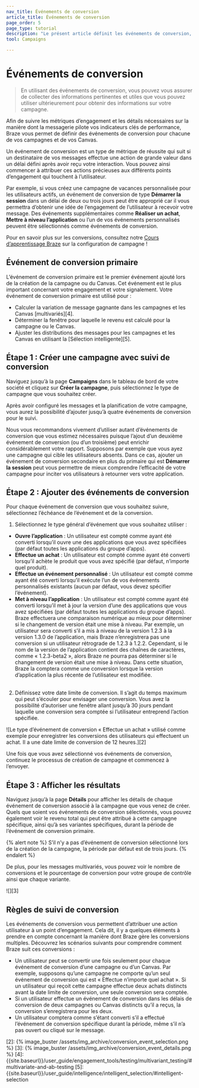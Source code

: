 ```yaml
---
nav_title: Événements de conversion
article_title: Événements de conversion
page_order: 5
page_type: tutorial
description: "Le présent article définit les événements de conversion, comment les utiliser et définir vos métriques de réussite au sein de Braze et comment utiliser ces outils pour voir le niveau d’engagement de vos utilisateurs."
tool: Campaigns

---
```

# Événements de conversion

> En utilisant des événements de conversion, vous pouvez vous assurer de collecter des informations pertinentes et utiles que vous pouvez utiliser ultérieurement pour obtenir des informations sur votre campagne. 

Afin de suivre les métriques d’engagement et les détails nécessaires sur la manière dont la messagerie pilote vos indicateurs clés de performance, Braze vous permet de définir des événements de conversion pour chacune de vos campagnes et de vos Canvas.

Un événement de conversion est un type de métrique de réussite qui suit si un destinataire de vos messages effectue une action de grande valeur dans un délai défini après avoir reçu votre interaction. Vous pouvez ainsi commencer à attribuer ces actions précieuses aux différents points d’engagement qui touchent à l’utilisateur. 

Par exemple, si vous créez une campagne de vacances personnalisée pour les utilisateurs actifs, un événement de conversion de type **Démarrer la session** dans un délai de deux ou trois jours peut être approprié car il vous permettra d’obtenir une idée de l’engagement de l’utilisateur à recevoir votre message. Des événements supplémentaires comme **Réaliser un achat**, **Mettre à niveau l’application** ou l’un de vos événements personnalisés peuvent être sélectionnés comme événements de conversion.

Pour en savoir plus sur les conversions, consultez notre [Cours d’apprentissage Braze](https://learning.braze.com/campaign-setup-delivery-targeting-conversions) sur la configuration de campagne !

## Événement de conversion primaire

L’événement de conversion primaire est le premier événement ajouté lors de la création de la campagne ou du Canvas. Cet événement est le plus important concernant votre engagement et votre signalement. Votre événement de conversion primaire est utilisé pour :

- Calculer la variation de message gagnante dans les campagnes et les Canvas [multivariés][4].
- Déterminer la fenêtre pour laquelle le revenu est calculé pour la campagne ou le Canvas.
- Ajuster les distributions des messages pour les campagnes et les Canvas en utilisant la [Sélection intelligente][5].

## Étape 1 : Créer une campagne avec suivi de conversion

Naviguez jusqu’à la page **Campaigns** dans le tableau de bord de votre société et cliquez sur **Créer la campagne**, puis sélectionnez le type de campagne que vous souhaitez créer.

Après avoir configuré les messages et la planification de votre campagne, vous aurez la possibilité d’ajouter jusqu’à quatre événements de conversion pour le suivi. 

Nous vous recommandons vivement d’utiliser autant d’événements de conversion que vous estimez nécessaires puisque l’ajout d’un deuxième événement de conversion (ou d’un troisième) peut enrichir considérablement votre rapport. Supposons par exemple que vous ayez une campagne qui cible les utilisateurs absents. Dans ce cas, ajouter un événement de conversion secondaire en plus du primaire qui est **Démarrer la session** peut vous permettre de mieux comprendre l’efficacité de votre campagne pour inciter vos utilisateurs à retourner vers votre application. 

## Étape 2 : Ajouter des événements de conversion

Pour chaque événement de conversion que vous souhaitez suivre, sélectionnez l’échéance de l’événement et de la conversion.

1. Sélectionnez le type général d’événement que vous souhaitez utiliser :
  - **Ouvre l’application** : Un utilisateur est compté comme ayant été converti lorsqu’il ouvre une des applications que vous avez spécifiées (par défaut toutes les applications du groupe d’apps).
  - **Effectue un achat** : Un utilisateur est compté comme ayant été converti lorsqu’il achète le produit que vous avez spécifié (par défaut, n’importe quel produit).
  - **Effectue un événement personnalisé** : Un utilisateur est compté comme ayant été converti lorsqu’il exécute l’un de vos événements personnalisés existants (aucun par défaut, vous devez spécifier l’événement).
  - **Met à niveau l’application** : Un utilisateur est compté comme ayant été converti lorsqu’il met à jour la version d’une des applications que vous avez spécifiées (par défaut toutes les applications du groupe d’apps). Braze effectuera une comparaison numérique au mieux pour déterminer si le changement de version était une mise à niveau. Par exemple, un utilisateur sera converti s’il a mis à niveau de la version 1.2.3 à la version 1.3.0 de l’application, mais Braze n’enregistrera pas une conversion si un utilisateur rétrograde de 1.2.3 à 1.2.2. Cependant, si le nom de la version de l’application contient des chaînes de caractères, comme « 1.2.3-beta2 », alors Braze ne pourra pas déterminer si le changement de version était une mise à niveau. Dans cette situation, Braze la comptera comme une conversion lorsque la version d’application la plus récente de l’utilisateur est modifiée.<br><br>
2. Définissez votre date limite de conversion. Il s’agit du temps maximum qui peut s’écouler pour envisager une conversion. Vous avez la possibilité d’autoriser une fenêtre allant jusqu’à 30 jours pendant laquelle une conversion sera comptée si l’utilisateur entreprend l’action spécifiée.  

![Le type d’événement de conversion « Effectue un achat » utilisé comme exemple pour enregistrer les conversions des utilisateurs qui effectuent un achat. Il a une date limite de conversion de 12 heures.][2]

Une fois que vous avez sélectionné vos événements de conversion, continuez le processus de création de campagne et commencez à l’envoyer.

## Étape 3 : Afficher les résultats

Naviguez jusqu’à la page **Détails** pour afficher les détails de chaque événement de conversion associé à la campagne que vous venez de créer. Quels que soient vos événements de conversion sélectionnés, vous pouvez également voir le revenu total qui peut être attribué à cette campagne spécifique, ainsi qu’à ses variantes spécifiques, durant la période de l’événement de conversion primaire.

{% alert note %}
S’il n’y a pas d’événement de conversion sélectionné lors de la création de la campagne, la période par défaut est de trois jours. 
{% endalert %}

De plus, pour les messages multivariés, vous pouvez voir le nombre de conversions et le pourcentage de conversion pour votre groupe de contrôle ainsi que chaque variante.

![][3]

## Règles de suivi de conversion

Les événements de conversion vous permettent d’attribuer une action utilisateur à un point d’engagement. Cela dit, il y a quelques éléments à prendre en compte concernant la manière dont Braze gère les conversions multiples. Découvrez les scénarios suivants pour comprendre comment Braze suit ces conversions :

- Un utilisateur peut se convertir une fois seulement pour chaque événement de conversion d’une campagne ou d’un Canvas. Par exemple, supposons qu’une campagne ne comporte qu’un seul événement de conversion qui est « Effectue n’importe quel achat ». Si un utilisateur qui reçoit cette campagne effectue deux achats distincts avant la date limite de conversion, une seule conversion sera comptée.
- Si un utilisateur effectue un événement de conversion dans les délais de conversion de deux campagnes ou Canvas distincts qu’il a reçus, la conversion s’enregistrera pour les deux.
- Un utilisateur comptera comme s’étant converti s’il a effectué l’événement de conversion spécifique durant la période, même s’il n’a pas ouvert ou cliqué sur le message.

[2]: {% image_buster /assets/img_archive/conversion_event_selection.png %}
[3]: {% image_buster /assets/img_archive/conversion_event_details.png %}
[4]: {{site.baseurl}}/user_guide/engagement_tools/testing/multivariant_testing/#multivariate-and-ab-testing
[5]: {{site.baseurl}}/user_guide/intelligence/intelligent_selection/#intelligent-selection